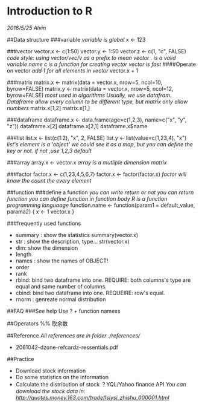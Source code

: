 # Introduction to R
*2016/5/25 Alvin*

##Data structure
###variable
*variable is global*
x <- 123

###vector
vector.x <- c(1:50)
vector.y <- 1:50
vector.z <- c(1, "c", FALSE)
*code style: using vector/vec/v as a prefix to mean vector*
*. is a valid variable name*
*c is a function for creating vector*
*vector is fast*
####Operate on vector
*add 1 for all elements in vector*
vector.x + 1



###matrix
matrix.x <- matrix(data = vector.x, nrow=5, ncol=10, byrow=FALSE)
matrix.y <- matrix(data = vector.x, nrow=5, ncol=12, byrow=FALSE)
*most used in algorithms*
*Usually, we use datafram. Dataframe allow every column to be
different type, but matrix only allow numbers*
matrix.x[1,2]
matrix.x[1,]



###dataframe
dataframe.x <- data.frame(age=c(1,2,3), name=c("x", "y", "z"))
dataframe.x[2]
dataframe.x[2,1]
dataframe.x$name

###list
list.x <- list(c(1:2), "x", 2, FALSE)
list.y <- list(value=c(1,23,4), "x")
*list's element is a 'object'*
*we could see it as a map, but you can define the key or not. if not
	,use 1,2,3 default*

###array
array.x <- vector.x
*array is a mutliple dimension matrix*

###factor
factor.x <- c(1,23,4,5,6,7)
factor.x <- factor(factor.x)
*factor will know the count the every element*


##function
###define a function
*you can write return or not*
*you can return function*
*you can define function in function body*
*R is a function programming languaage*
function.name <- function(param1 = default_value, parama2) {
	x <- 1
	vector.x
}


###frequently used functions
- summary : show the statistics
summary(vector.x)
- str : show the description, type...
str(vector.x)
- dim: show the dimension
- length
- names : show the names of OBJECT!
- order
- rank
- rbind: bind two dataframe into one. REQUIRE: both columns's type are
  equal and same number of columns.
- cbind: bind two dataframe into one. REQUEIRE: row's equal.
- rnorm : genreate normal distribution



##FAQ
###See help
Use ? + function namexs

##Operators
%% 取余数


##Reference
*All references are in folder ./references/*
- 2061042-dzone-refcardz-ressentials.pdf


##Practice
- Download stock information
- Do some statistics on the information
- Calculate the distribution of stock
？YQL/Yahoo finance API
*You can download the stock data in: http://quotes.money.163.com/trade/lsjysj_zhishu_000001.html*



